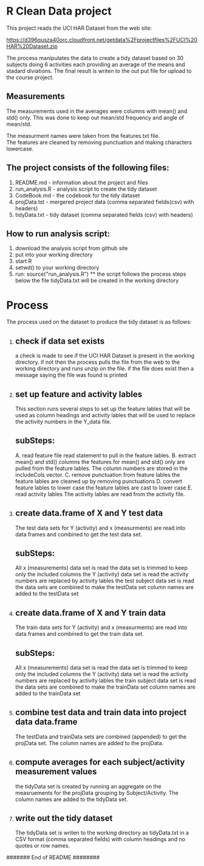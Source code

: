 R Clean Data project
============================================

This project reads the UCI HAR Dataset from the web site:

  https://d396qusza40orc.cloudfront.net/getdata%2Fprojectfiles%2FUCI%20HAR%20Dataset.zip

The process manipulates the data to create a tidy dataset
based on 30 subjects doing 6 activities each providing an 
average of the means and stadard diviations.  The final
result is writen to the out put file for upload to the course project.

Measurements
----------------
The measurements used in the averages were columns with 
mean() and std() only.  This was done to keep out mean/std frequency
and angle of mean/std.

The measurment names were taken from the features.txt file.  
The features are cleaned by removing punctuation and making 
characters lowercase.


The project consists of the following files:
--------------------------------------------
  1. README.md      - information about the project and files
  2. run_analysis.R - analysis script to create the tidy dataset
  3. CodeBook.md    - the codebook for the tidy dataset
  4. projData.tst   - mergered project data (comma separated fields(csv) with headers)
  5. tidyData.txt   - tidy dataset (comma separated fields (csv) with headers)


How to run analysis script:
----------------------------
  1. download the analysis script from github site
  2. put into your working directory
  3. start R
  4. setwd() to your working directory
  5. run: source("run_analysis.R")
     ** the script follows the process steps below
     the file tidyData.txt will be created in the working directory



Process
===================
The process used on the dataset to produce the tidy
dataset is as follows:

1. check if data set exists
   -------------------------
   a check is made to see if the UCI HAR Dataset is present in 
   the working directory.  if not then the process pulls the file
   from the web to the working directory and runs unzip on the file.
   if the file does exist then a message saying the file was found
   is printed


2. set up feature and activity lables
   -----------------------------------
   This section runs several steps to set up the feature lables
   that will be used as column headings and activity lables that
   will be used to replace the activity numbers in the Y_data file.

   subSteps:
   ------------
   A. read feature file
      read statement to pull in the feature lables.
   B. extract mean() and std() columns
      the features for mean() and std() only are pulled
      from the feature lables.  The column numbers are stored 
      in the includeCols vector.
   C. remove punctuation from feature lables
      the feature lables are cleaned up by removing punctuations
   D. convert feature lables to lower case
      the feature lables are cast to lower case
   E. read activity lables
      The activity lables are read from the activity file.


3. create data.frame of X and Y test data
   ---------------------------------------
   The test data sets for Y (activity) and x (measurments)
   are read into data frames and combined to get the test data set.
   
   subSteps:
   -------------
   All x (measurements) data set is read
   the data set is trimmed to keep only the included columns
   the Y (activity) data set is read
   the activity numbers are replaced by activity lables
   the test subject data set is read
   the data sets are combined to make the testData set
   column names are added to the testData set


4. create data.frame of X and Y train data
   ----------------------------------------
   The train data sets for Y (activity) and x (measurments)
   are read into data frames and combined to get the train data set.
   
   subSteps:
   -------------
   All x (measurements) data set is read
   the data set is trimmed to keep only the included columns
   the Y (activity) data set is read
   the activity numbers are replaced by activity lables
   the train subject data set is read
   the data sets are combined to make the trainData set
   column names are added to the trainData set


5. combine test data and train data into project data data.frame
   --------------------------------------------------------------
   The testData and trainData sets are combined (appended) to get
   the projData set.  The column names are added to the projData.
 

6. compute averages for each subject/activity measurement values
   -------------------------------------------------------------
   the tidyData set is created by running an aggregate on the 
   measruements for the projData grouping by Subject/Activity.
   The column names are added to the tidyData set.

7. write out the tidy dataset
   --------------------------
   The tidyData set is writen to the working directory as tidyData.txt
   in a CSV format (comma separated fields) with column headings 
   and no quotes or row names.

####### End of README ########